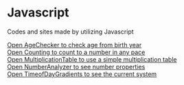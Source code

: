 # Javascript
 Codes and sites made by utilizing Javascript
 
<a href="https://kaioshinrodrigues.github.io/Javascript/tree/main/AgeChecker/"> Open AgeChecker to check age from birth year</a> <br>
<a href="https://kaioshinrodrigues.github.io/Javascript/tree/main/Counting/"> Open Counting to count to a number in any pace</a> <br>
<a href="https://kaioshinrodrigues.github.io/Javascript/tree/main/MultiplicationTable/"> Open MultiplicationTable to use a simple multiplication table</a> <br>
<a href="https://kaioshinrodrigues.github.io/Javascript/tree/main/NumberAnalyzer/"> Open NumberAnalyzer to see number properties</a> <br>
<a href="https://kaioshinrodrigues.github.io/Javascript/tree/main/TimeofDayGradients/"> Open TimeofDayGradients to see the current system</a> <br>
